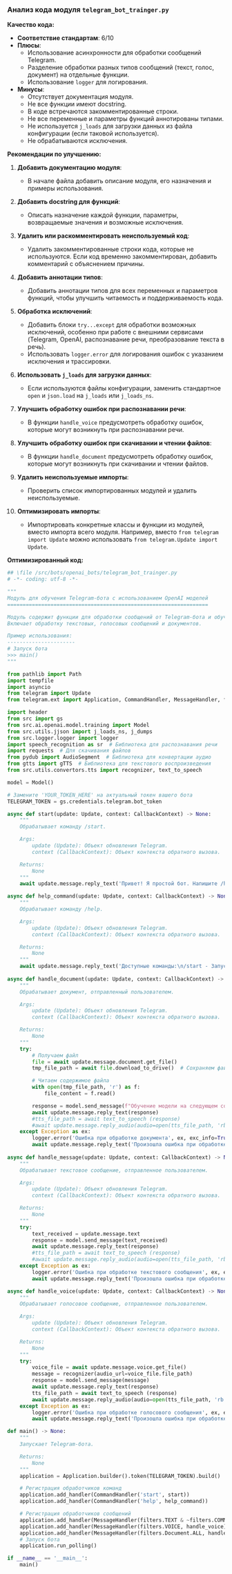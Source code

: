 ### Анализ кода модуля `telegram_bot_trainger.py`

**Качество кода:**

- **Соответствие стандартам**: 6/10
- **Плюсы**:
    - Использование асинхронности для обработки сообщений Telegram.
    - Разделение обработки разных типов сообщений (текст, голос, документ) на отдельные функции.
    - Использование `logger` для логирования.
- **Минусы**:
    - Отсутствует документация модуля.
    - Не все функции имеют docstring.
    - В коде встречаются закомментированные строки.
    - Не все переменные и параметры функций аннотированы типами.
    - Не используется `j_loads` для загрузки данных из файла конфигурации (если таковой используется).
    - Не обрабатываются исключения.

**Рекомендации по улучшению:**

1.  **Добавить документацию модуля**:

    -   В начале файла добавить описание модуля, его назначения и примеры использования.

2.  **Добавить docstring для функций**:

    -   Описать назначение каждой функции, параметры, возвращаемые значения и возможные исключения.

3.  **Удалить или раскомментировать неиспользуемый код**:

    -   Удалить закомментированные строки кода, которые не используются. Если код временно закомментирован, добавить комментарий с объяснением причины.

4.  **Добавить аннотации типов**:

    -   Добавить аннотации типов для всех переменных и параметров функций, чтобы улучшить читаемость и поддерживаемость кода.

5.  **Обработка исключений**:
    -   Добавить блоки `try...except` для обработки возможных исключений, особенно при работе с внешними сервисами (Telegram, OpenAI, распознавание речи, преобразование текста в речь).
    -   Использовать `logger.error` для логирования ошибок с указанием исключения и трассировки.

6.  **Использовать `j_loads` для загрузки данных**:

    -   Если используются файлы конфигурации, заменить стандартное `open` и `json.load` на `j_loads` или `j_loads_ns`.

7.  **Улучшить обработку ошибок при распознавании речи**:

    -   В функции `handle_voice` предусмотреть обработку ошибок, которые могут возникнуть при распознавании речи.

8.  **Улучшить обработку ошибок при скачивании и чтении файлов**:
    -   В функции `handle_document` предусмотреть обработку ошибок, которые могут возникнуть при скачивании и чтении файлов.
    
9.  **Удалить неиспользуемые импорты**:
    -   Проверить список импортированных модулей и удалить неиспользуемые.
    
10. **Оптимизировать импорты**:
    -   Импортировать конкретные классы и функции из модулей, вместо импорта всего модуля. Например, вместо `from telegram import Update` можно использовать `from telegram.Update import Update`.

**Оптимизированный код:**

```python
## \file /src/bots/openai_bots/telegram_bot_trainger.py
# -*- coding: utf-8 -*-

"""
Модуль для обучения Telegram-бота с использованием OpenAI моделей
=================================================================

Модуль содержит функции для обработки сообщений от Telegram-бота и обучения моделей OpenAI на основе этих сообщений.
Включает обработку текстовых, голосовых сообщений и документов.

Пример использования:
----------------------
# Запуск бота
>>> main()
"""

from pathlib import Path
import tempfile
import asyncio
from telegram import Update
from telegram.ext import Application, CommandHandler, MessageHandler, filters, CallbackContext

import header
from src import gs
from src.ai.openai.model.training import Model
from src.utils.jjson import j_loads_ns, j_dumps
from src.logger.logger import logger
import speech_recognition as sr  # Библиотека для распознавания речи
import requests  # Для скачивания файлов
from pydub import AudioSegment  # Библиотека для конвертации аудио
from gtts import gTTS  # Библиотека для текстового воспроизведения
from src.utils.convertors.tts import recognizer, text_to_speech

model = Model()

# Замените 'YOUR_TOKEN_HERE' на актуальный токен вашего бота
TELEGRAM_TOKEN = gs.credentials.telegram.bot_token

async def start(update: Update, context: CallbackContext) -> None:
    """
    Обрабатывает команду /start.

    Args:
        update (Update): Объект обновления Telegram.
        context (CallbackContext): Объект контекста обратного вызова.

    Returns:
        None
    """
    await update.message.reply_text('Привет! Я простой бот. Напишите /help, чтобы увидеть доступные команды.')

async def help_command(update: Update, context: CallbackContext) -> None:
    """
    Обрабатывает команду /help.

    Args:
        update (Update): Объект обновления Telegram.
        context (CallbackContext): Объект контекста обратного вызова.

    Returns:
        None
    """
    await update.message.reply_text('Доступные команды:\n/start - Запуск бота\n/help - Показать это сообщение справки')
    
async def handle_document(update: Update, context: CallbackContext) -> None:
    """
    Обрабатывает документ, отправленный пользователем.

    Args:
        update (Update): Объект обновления Telegram.
        context (CallbackContext): Объект контекста обратного вызова.

    Returns:
        None
    """
    try:
        # Получаем файл
        file = await update.message.document.get_file()
        tmp_file_path = await file.download_to_drive()  # Сохраняем файл локально

        # Читаем содержимое файла
        with open(tmp_file_path, 'r') as f:
            file_content = f.read()

        response = model.send_message(f"Обучение модели на следующем содержимом:{file_content}")
        await update.message.reply_text(response)
        #tts_file_path = await text_to_speech (response)
        #await update.message.reply_audio(audio=open(tts_file_path, 'rb'))
    except Exception as ex:
        logger.error('Ошибка при обработке документа', ex, exc_info=True)
        await update.message.reply_text('Произошла ошибка при обработке документа.')
    
async def handle_message(update: Update, context: CallbackContext) -> None:
    """
    Обрабатывает текстовое сообщение, отправленное пользователем.

    Args:
        update (Update): Объект обновления Telegram.
        context (CallbackContext): Объект контекста обратного вызова.

    Returns:
        None
    """
    try:
        text_received = update.message.text
        response = model.send_message(text_received)
        await update.message.reply_text(response)
        #tts_file_path = await text_to_speech (response)
        #await update.message.reply_audio(audio=open(tts_file_path, 'rb'))
    except Exception as ex:
        logger.error('Ошибка при обработке текстового сообщения', ex, exc_info=True)
        await update.message.reply_text('Произошла ошибка при обработке текстового сообщения.')

async def handle_voice(update: Update, context: CallbackContext) -> None:
    """
    Обрабатывает голосовое сообщение, отправленное пользователем.

    Args:
        update (Update): Объект обновления Telegram.
        context (CallbackContext): Объект контекста обратного вызова.

    Returns:
        None
    """
    try:
        voice_file = await update.message.voice.get_file()
        message = recognizer(audio_url=voice_file.file_path)
        response = model.send_message(message)
        await update.message.reply_text(response)
        tts_file_path = await text_to_speech (response)
        await update.message.reply_audio(audio=open(tts_file_path, 'rb'))
    except Exception as ex:
        logger.error('Ошибка при обработке голосового сообщения', ex, exc_info=True)
        await update.message.reply_text('Произошла ошибка при обработке голосового сообщения.')

def main() -> None:
    """
    Запускает Telegram-бота.

    Returns:
        None
    """
    application = Application.builder().token(TELEGRAM_TOKEN).build()

    # Регистрация обработчиков команд
    application.add_handler(CommandHandler('start', start))
    application.add_handler(CommandHandler('help', help_command))

    # Регистрация обработчиков сообщений
    application.add_handler(MessageHandler(filters.TEXT & ~filters.COMMAND, handle_message))
    application.add_handler(MessageHandler(filters.VOICE, handle_voice))
    application.add_handler(MessageHandler(filters.Document.ALL, handle_document))
    # Запуск бота
    application.run_polling()

if __name__ == '__main__':
    main()
```